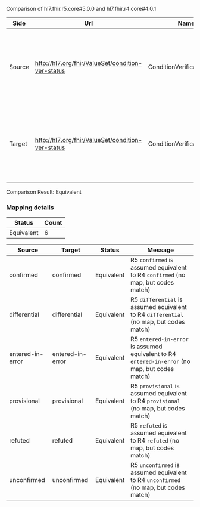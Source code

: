 Comparison of hl7.fhir.r5.core#5.0.0 and hl7.fhir.r4.core#4.0.1

| Side | Url | Name | Title | Description |
| --- | --- | --- | --- | --- |
| Source | http://hl7.org/fhir/ValueSet/condition-ver-status | ConditionVerificationStatus | Condition Verification Status | The verification status to support or decline the clinical status of the condition or diagnosis. |
| Target | http://hl7.org/fhir/ValueSet/condition-ver-status | ConditionVerificationStatus | ConditionVerificationStatus | The verification status to support or decline the clinical status of the condition or diagnosis. |


Comparison Result: Equivalent


### Mapping details

| Status | Count |
| ------ | ----- |
Equivalent | 6 |


| Source | Target | Status | Message |
| ------ | ------ | ------ | ------- |
| confirmed | confirmed | Equivalent | R5 `confirmed` is assumed equivalent to R4 `confirmed` (no map, but codes match) |
| differential | differential | Equivalent | R5 `differential` is assumed equivalent to R4 `differential` (no map, but codes match) |
| entered-in-error | entered-in-error | Equivalent | R5 `entered-in-error` is assumed equivalent to R4 `entered-in-error` (no map, but codes match) |
| provisional | provisional | Equivalent | R5 `provisional` is assumed equivalent to R4 `provisional` (no map, but codes match) |
| refuted | refuted | Equivalent | R5 `refuted` is assumed equivalent to R4 `refuted` (no map, but codes match) |
| unconfirmed | unconfirmed | Equivalent | R5 `unconfirmed` is assumed equivalent to R4 `unconfirmed` (no map, but codes match) |

